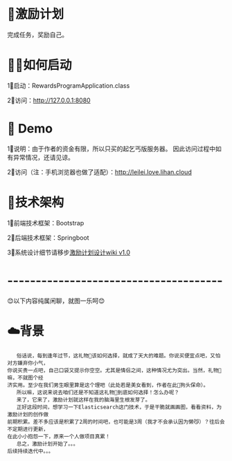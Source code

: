 # 📝激励计划
完成任务，奖励自己。

# 🏃‍♀️如何启动
1⃣️启动：RewardsProgramApplication.class

2⃣️访问：http://127.0.0.1:8080

# 📖 Demo

1⃣️说明：由于作者的资金有限，所以只买的起乞丐版服务器。
因此访问过程中如有异常情况，还请见谅。

2⃣️访问（注：手机浏览器也做了适配）：http://leilei.love.lihan.cloud

# 🔩技术架构
1⃣️前端技术框架：Bootstrap

2⃣️后端技术框架：Springboot

3⃣️系统设计细节请移步[激励计划设计wiki v1.0](https://github.com/hanyun-li/RewardsProgram/wiki/%E6%BF%80%E5%8A%B1%E8%AE%A1%E5%88%92%E8%AE%BE%E8%AE%A1-v1.0)

# --------------------------------------
😊以下内容纯属闲聊，就图一乐呵😊

# ☁️背景
       俗话说，每到逢年过节，这礼物🎁该如何选择，就成了天大的难题。你说买便宜点吧，又怕对方嫌弃你小气，
    你说买贵一点吧，自己口袋又提示你空空。尤其是情侣之间，这种情况尤为突出。当然，礼物🎁嘛，不就图个经
    济实用。至少在我们男生眼里算是这个理吧（此处若是美女看到，作者在此🐶狗头保命）。
       所以嘛，这说来说去咱们还是不知道这礼物🎁到底如何选择！怎么办呢？
       来了，它来了，激励计划就这样在我的脑海里生根发芽了。
       正好这段时间，想学习一下Elasticsearch这门技术，于是干脆就画画图，看看资料，为激励计划的创作做
    前期积累。差不多应该是积累了2周的时间吧，也可能是3周（我才不会承认因为懒😼）？往后会不定期进行更新，
    在此小小抱怨一下，原来一个人做项目真累！
       总之，激励计划开始了。。。
    后续持续迭代中。。。
    